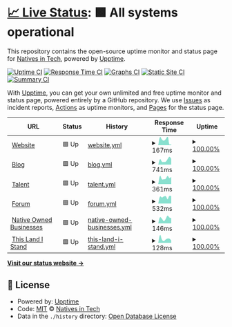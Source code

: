 # [📈 Live Status](https://nativesintech.github.io/upptime): <!--live status--> **🟩 All systems operational**

This repository contains the open-source uptime monitor and status page for [Natives in Tech](https://nativesintech.org/), powered by [Upptime](https://github.com/upptime/upptime).

[![Uptime CI](https://github.com/nativesintech/upptime/workflows/Uptime%20CI/badge.svg)](https://github.com/nativesintech/upptime/actions?query=workflow%3A%22Uptime+CI%22)
[![Response Time CI](https://github.com/nativesintech/upptime/workflows/Response%20Time%20CI/badge.svg)](https://github.com/nativesintech/upptime/actions?query=workflow%3A%22Response+Time+CI%22)
[![Graphs CI](https://github.com/nativesintech/upptime/workflows/Graphs%20CI/badge.svg)](https://github.com/nativesintech/upptime/actions?query=workflow%3A%22Graphs+CI%22)
[![Static Site CI](https://github.com/nativesintech/upptime/workflows/Static%20Site%20CI/badge.svg)](https://github.com/nativesintech/upptime/actions?query=workflow%3A%22Static+Site+CI%22)
[![Summary CI](https://github.com/nativesintech/upptime/workflows/Summary%20CI/badge.svg)](https://github.com/nativesintech/upptime/actions?query=workflow%3A%22Summary+CI%22)

With [Upptime](https://upptime.js.org), you can get your own unlimited and free uptime monitor and status page, powered entirely by a GitHub repository. We use [Issues](https://github.com/nativesintech/upptime/issues) as incident reports, [Actions](https://github.com/nativesintech/upptime/actions) as uptime monitors, and [Pages](https://nativesintech.github.io/upptime) for the status page.

<!--start: status pages-->
<!-- This summary is generated by Upptime (https://github.com/upptime/upptime) -->
<!-- Do not edit this manually, your changes will be overwritten -->
<!-- prettier-ignore -->
| URL | Status | History | Response Time | Uptime |
| --- | ------ | ------- | ------------- | ------ |
| <img alt="" src="https://icons.duckduckgo.com/ip3/nativesintech.org.ico" height="13"> [Website](https://nativesintech.org) | 🟩 Up | [website.yml](https://github.com/nativesintech/upptime/commits/HEAD/history/website.yml) | <details><summary><img alt="Response time graph" src="./graphs/website/response-time-week.png" height="20"> 167ms</summary><br><a href="https://status.nativesintech.org/history/website"><img alt="Response time 264" src="https://img.shields.io/endpoint?url=https%3A%2F%2Fraw.githubusercontent.com%2Fnativesintech%2Fupptime%2FHEAD%2Fapi%2Fwebsite%2Fresponse-time.json"></a><br><a href="https://status.nativesintech.org/history/website"><img alt="24-hour response time 27" src="https://img.shields.io/endpoint?url=https%3A%2F%2Fraw.githubusercontent.com%2Fnativesintech%2Fupptime%2FHEAD%2Fapi%2Fwebsite%2Fresponse-time-day.json"></a><br><a href="https://status.nativesintech.org/history/website"><img alt="7-day response time 167" src="https://img.shields.io/endpoint?url=https%3A%2F%2Fraw.githubusercontent.com%2Fnativesintech%2Fupptime%2FHEAD%2Fapi%2Fwebsite%2Fresponse-time-week.json"></a><br><a href="https://status.nativesintech.org/history/website"><img alt="30-day response time 195" src="https://img.shields.io/endpoint?url=https%3A%2F%2Fraw.githubusercontent.com%2Fnativesintech%2Fupptime%2FHEAD%2Fapi%2Fwebsite%2Fresponse-time-month.json"></a><br><a href="https://status.nativesintech.org/history/website"><img alt="1-year response time 260" src="https://img.shields.io/endpoint?url=https%3A%2F%2Fraw.githubusercontent.com%2Fnativesintech%2Fupptime%2FHEAD%2Fapi%2Fwebsite%2Fresponse-time-year.json"></a></details> | <details><summary><a href="https://status.nativesintech.org/history/website">100.00%</a></summary><a href="https://status.nativesintech.org/history/website"><img alt="All-time uptime 100.00%" src="https://img.shields.io/endpoint?url=https%3A%2F%2Fraw.githubusercontent.com%2Fnativesintech%2Fupptime%2FHEAD%2Fapi%2Fwebsite%2Fuptime.json"></a><br><a href="https://status.nativesintech.org/history/website"><img alt="24-hour uptime 100.00%" src="https://img.shields.io/endpoint?url=https%3A%2F%2Fraw.githubusercontent.com%2Fnativesintech%2Fupptime%2FHEAD%2Fapi%2Fwebsite%2Fuptime-day.json"></a><br><a href="https://status.nativesintech.org/history/website"><img alt="7-day uptime 100.00%" src="https://img.shields.io/endpoint?url=https%3A%2F%2Fraw.githubusercontent.com%2Fnativesintech%2Fupptime%2FHEAD%2Fapi%2Fwebsite%2Fuptime-week.json"></a><br><a href="https://status.nativesintech.org/history/website"><img alt="30-day uptime 100.00%" src="https://img.shields.io/endpoint?url=https%3A%2F%2Fraw.githubusercontent.com%2Fnativesintech%2Fupptime%2FHEAD%2Fapi%2Fwebsite%2Fuptime-month.json"></a><br><a href="https://status.nativesintech.org/history/website"><img alt="1-year uptime 100.00%" src="https://img.shields.io/endpoint?url=https%3A%2F%2Fraw.githubusercontent.com%2Fnativesintech%2Fupptime%2FHEAD%2Fapi%2Fwebsite%2Fuptime-year.json"></a></details>
| <img alt="" src="https://icons.duckduckgo.com/ip3/blog.nativesintech.org.ico" height="13"> [Blog](https://blog.nativesintech.org) | 🟩 Up | [blog.yml](https://github.com/nativesintech/upptime/commits/HEAD/history/blog.yml) | <details><summary><img alt="Response time graph" src="./graphs/blog/response-time-week.png" height="20"> 741ms</summary><br><a href="https://status.nativesintech.org/history/blog"><img alt="Response time 681" src="https://img.shields.io/endpoint?url=https%3A%2F%2Fraw.githubusercontent.com%2Fnativesintech%2Fupptime%2FHEAD%2Fapi%2Fblog%2Fresponse-time.json"></a><br><a href="https://status.nativesintech.org/history/blog"><img alt="24-hour response time 921" src="https://img.shields.io/endpoint?url=https%3A%2F%2Fraw.githubusercontent.com%2Fnativesintech%2Fupptime%2FHEAD%2Fapi%2Fblog%2Fresponse-time-day.json"></a><br><a href="https://status.nativesintech.org/history/blog"><img alt="7-day response time 741" src="https://img.shields.io/endpoint?url=https%3A%2F%2Fraw.githubusercontent.com%2Fnativesintech%2Fupptime%2FHEAD%2Fapi%2Fblog%2Fresponse-time-week.json"></a><br><a href="https://status.nativesintech.org/history/blog"><img alt="30-day response time 644" src="https://img.shields.io/endpoint?url=https%3A%2F%2Fraw.githubusercontent.com%2Fnativesintech%2Fupptime%2FHEAD%2Fapi%2Fblog%2Fresponse-time-month.json"></a><br><a href="https://status.nativesintech.org/history/blog"><img alt="1-year response time 710" src="https://img.shields.io/endpoint?url=https%3A%2F%2Fraw.githubusercontent.com%2Fnativesintech%2Fupptime%2FHEAD%2Fapi%2Fblog%2Fresponse-time-year.json"></a></details> | <details><summary><a href="https://status.nativesintech.org/history/blog">100.00%</a></summary><a href="https://status.nativesintech.org/history/blog"><img alt="All-time uptime 100.00%" src="https://img.shields.io/endpoint?url=https%3A%2F%2Fraw.githubusercontent.com%2Fnativesintech%2Fupptime%2FHEAD%2Fapi%2Fblog%2Fuptime.json"></a><br><a href="https://status.nativesintech.org/history/blog"><img alt="24-hour uptime 100.00%" src="https://img.shields.io/endpoint?url=https%3A%2F%2Fraw.githubusercontent.com%2Fnativesintech%2Fupptime%2FHEAD%2Fapi%2Fblog%2Fuptime-day.json"></a><br><a href="https://status.nativesintech.org/history/blog"><img alt="7-day uptime 100.00%" src="https://img.shields.io/endpoint?url=https%3A%2F%2Fraw.githubusercontent.com%2Fnativesintech%2Fupptime%2FHEAD%2Fapi%2Fblog%2Fuptime-week.json"></a><br><a href="https://status.nativesintech.org/history/blog"><img alt="30-day uptime 100.00%" src="https://img.shields.io/endpoint?url=https%3A%2F%2Fraw.githubusercontent.com%2Fnativesintech%2Fupptime%2FHEAD%2Fapi%2Fblog%2Fuptime-month.json"></a><br><a href="https://status.nativesintech.org/history/blog"><img alt="1-year uptime 100.00%" src="https://img.shields.io/endpoint?url=https%3A%2F%2Fraw.githubusercontent.com%2Fnativesintech%2Fupptime%2FHEAD%2Fapi%2Fblog%2Fuptime-year.json"></a></details>
| <img alt="" src="https://icons.duckduckgo.com/ip3/talent.nativesintech.org.ico" height="13"> [Talent](https://talent.nativesintech.org) | 🟩 Up | [talent.yml](https://github.com/nativesintech/upptime/commits/HEAD/history/talent.yml) | <details><summary><img alt="Response time graph" src="./graphs/talent/response-time-week.png" height="20"> 361ms</summary><br><a href="https://status.nativesintech.org/history/talent"><img alt="Response time 409" src="https://img.shields.io/endpoint?url=https%3A%2F%2Fraw.githubusercontent.com%2Fnativesintech%2Fupptime%2FHEAD%2Fapi%2Ftalent%2Fresponse-time.json"></a><br><a href="https://status.nativesintech.org/history/talent"><img alt="24-hour response time 408" src="https://img.shields.io/endpoint?url=https%3A%2F%2Fraw.githubusercontent.com%2Fnativesintech%2Fupptime%2FHEAD%2Fapi%2Ftalent%2Fresponse-time-day.json"></a><br><a href="https://status.nativesintech.org/history/talent"><img alt="7-day response time 361" src="https://img.shields.io/endpoint?url=https%3A%2F%2Fraw.githubusercontent.com%2Fnativesintech%2Fupptime%2FHEAD%2Fapi%2Ftalent%2Fresponse-time-week.json"></a><br><a href="https://status.nativesintech.org/history/talent"><img alt="30-day response time 359" src="https://img.shields.io/endpoint?url=https%3A%2F%2Fraw.githubusercontent.com%2Fnativesintech%2Fupptime%2FHEAD%2Fapi%2Ftalent%2Fresponse-time-month.json"></a><br><a href="https://status.nativesintech.org/history/talent"><img alt="1-year response time 406" src="https://img.shields.io/endpoint?url=https%3A%2F%2Fraw.githubusercontent.com%2Fnativesintech%2Fupptime%2FHEAD%2Fapi%2Ftalent%2Fresponse-time-year.json"></a></details> | <details><summary><a href="https://status.nativesintech.org/history/talent">100.00%</a></summary><a href="https://status.nativesintech.org/history/talent"><img alt="All-time uptime 100.00%" src="https://img.shields.io/endpoint?url=https%3A%2F%2Fraw.githubusercontent.com%2Fnativesintech%2Fupptime%2FHEAD%2Fapi%2Ftalent%2Fuptime.json"></a><br><a href="https://status.nativesintech.org/history/talent"><img alt="24-hour uptime 100.00%" src="https://img.shields.io/endpoint?url=https%3A%2F%2Fraw.githubusercontent.com%2Fnativesintech%2Fupptime%2FHEAD%2Fapi%2Ftalent%2Fuptime-day.json"></a><br><a href="https://status.nativesintech.org/history/talent"><img alt="7-day uptime 100.00%" src="https://img.shields.io/endpoint?url=https%3A%2F%2Fraw.githubusercontent.com%2Fnativesintech%2Fupptime%2FHEAD%2Fapi%2Ftalent%2Fuptime-week.json"></a><br><a href="https://status.nativesintech.org/history/talent"><img alt="30-day uptime 100.00%" src="https://img.shields.io/endpoint?url=https%3A%2F%2Fraw.githubusercontent.com%2Fnativesintech%2Fupptime%2FHEAD%2Fapi%2Ftalent%2Fuptime-month.json"></a><br><a href="https://status.nativesintech.org/history/talent"><img alt="1-year uptime 100.00%" src="https://img.shields.io/endpoint?url=https%3A%2F%2Fraw.githubusercontent.com%2Fnativesintech%2Fupptime%2FHEAD%2Fapi%2Ftalent%2Fuptime-year.json"></a></details>
| <img alt="" src="https://icons.duckduckgo.com/ip3/forum.nativesintech.org.ico" height="13"> [Forum](https://forum.nativesintech.org) | 🟩 Up | [forum.yml](https://github.com/nativesintech/upptime/commits/HEAD/history/forum.yml) | <details><summary><img alt="Response time graph" src="./graphs/forum/response-time-week.png" height="20"> 532ms</summary><br><a href="https://status.nativesintech.org/history/forum"><img alt="Response time 536" src="https://img.shields.io/endpoint?url=https%3A%2F%2Fraw.githubusercontent.com%2Fnativesintech%2Fupptime%2FHEAD%2Fapi%2Fforum%2Fresponse-time.json"></a><br><a href="https://status.nativesintech.org/history/forum"><img alt="24-hour response time 598" src="https://img.shields.io/endpoint?url=https%3A%2F%2Fraw.githubusercontent.com%2Fnativesintech%2Fupptime%2FHEAD%2Fapi%2Fforum%2Fresponse-time-day.json"></a><br><a href="https://status.nativesintech.org/history/forum"><img alt="7-day response time 532" src="https://img.shields.io/endpoint?url=https%3A%2F%2Fraw.githubusercontent.com%2Fnativesintech%2Fupptime%2FHEAD%2Fapi%2Fforum%2Fresponse-time-week.json"></a><br><a href="https://status.nativesintech.org/history/forum"><img alt="30-day response time 627" src="https://img.shields.io/endpoint?url=https%3A%2F%2Fraw.githubusercontent.com%2Fnativesintech%2Fupptime%2FHEAD%2Fapi%2Fforum%2Fresponse-time-month.json"></a><br><a href="https://status.nativesintech.org/history/forum"><img alt="1-year response time 535" src="https://img.shields.io/endpoint?url=https%3A%2F%2Fraw.githubusercontent.com%2Fnativesintech%2Fupptime%2FHEAD%2Fapi%2Fforum%2Fresponse-time-year.json"></a></details> | <details><summary><a href="https://status.nativesintech.org/history/forum">100.00%</a></summary><a href="https://status.nativesintech.org/history/forum"><img alt="All-time uptime 100.00%" src="https://img.shields.io/endpoint?url=https%3A%2F%2Fraw.githubusercontent.com%2Fnativesintech%2Fupptime%2FHEAD%2Fapi%2Fforum%2Fuptime.json"></a><br><a href="https://status.nativesintech.org/history/forum"><img alt="24-hour uptime 100.00%" src="https://img.shields.io/endpoint?url=https%3A%2F%2Fraw.githubusercontent.com%2Fnativesintech%2Fupptime%2FHEAD%2Fapi%2Fforum%2Fuptime-day.json"></a><br><a href="https://status.nativesintech.org/history/forum"><img alt="7-day uptime 100.00%" src="https://img.shields.io/endpoint?url=https%3A%2F%2Fraw.githubusercontent.com%2Fnativesintech%2Fupptime%2FHEAD%2Fapi%2Fforum%2Fuptime-week.json"></a><br><a href="https://status.nativesintech.org/history/forum"><img alt="30-day uptime 100.00%" src="https://img.shields.io/endpoint?url=https%3A%2F%2Fraw.githubusercontent.com%2Fnativesintech%2Fupptime%2FHEAD%2Fapi%2Fforum%2Fuptime-month.json"></a><br><a href="https://status.nativesintech.org/history/forum"><img alt="1-year uptime 100.00%" src="https://img.shields.io/endpoint?url=https%3A%2F%2Fraw.githubusercontent.com%2Fnativesintech%2Fupptime%2FHEAD%2Fapi%2Fforum%2Fuptime-year.json"></a></details>
| <img alt="" src="https://icons.duckduckgo.com/ip3/businesses.bynatives.app.ico" height="13"> [Native Owned Businesses](https://businesses.bynatives.app) | 🟩 Up | [native-owned-businesses.yml](https://github.com/nativesintech/upptime/commits/HEAD/history/native-owned-businesses.yml) | <details><summary><img alt="Response time graph" src="./graphs/native-owned-businesses/response-time-week.png" height="20"> 146ms</summary><br><a href="https://status.nativesintech.org/history/native-owned-businesses"><img alt="Response time 300" src="https://img.shields.io/endpoint?url=https%3A%2F%2Fraw.githubusercontent.com%2Fnativesintech%2Fupptime%2FHEAD%2Fapi%2Fnative-owned-businesses%2Fresponse-time.json"></a><br><a href="https://status.nativesintech.org/history/native-owned-businesses"><img alt="24-hour response time 147" src="https://img.shields.io/endpoint?url=https%3A%2F%2Fraw.githubusercontent.com%2Fnativesintech%2Fupptime%2FHEAD%2Fapi%2Fnative-owned-businesses%2Fresponse-time-day.json"></a><br><a href="https://status.nativesintech.org/history/native-owned-businesses"><img alt="7-day response time 146" src="https://img.shields.io/endpoint?url=https%3A%2F%2Fraw.githubusercontent.com%2Fnativesintech%2Fupptime%2FHEAD%2Fapi%2Fnative-owned-businesses%2Fresponse-time-week.json"></a><br><a href="https://status.nativesintech.org/history/native-owned-businesses"><img alt="30-day response time 183" src="https://img.shields.io/endpoint?url=https%3A%2F%2Fraw.githubusercontent.com%2Fnativesintech%2Fupptime%2FHEAD%2Fapi%2Fnative-owned-businesses%2Fresponse-time-month.json"></a><br><a href="https://status.nativesintech.org/history/native-owned-businesses"><img alt="1-year response time 273" src="https://img.shields.io/endpoint?url=https%3A%2F%2Fraw.githubusercontent.com%2Fnativesintech%2Fupptime%2FHEAD%2Fapi%2Fnative-owned-businesses%2Fresponse-time-year.json"></a></details> | <details><summary><a href="https://status.nativesintech.org/history/native-owned-businesses">100.00%</a></summary><a href="https://status.nativesintech.org/history/native-owned-businesses"><img alt="All-time uptime 100.00%" src="https://img.shields.io/endpoint?url=https%3A%2F%2Fraw.githubusercontent.com%2Fnativesintech%2Fupptime%2FHEAD%2Fapi%2Fnative-owned-businesses%2Fuptime.json"></a><br><a href="https://status.nativesintech.org/history/native-owned-businesses"><img alt="24-hour uptime 100.00%" src="https://img.shields.io/endpoint?url=https%3A%2F%2Fraw.githubusercontent.com%2Fnativesintech%2Fupptime%2FHEAD%2Fapi%2Fnative-owned-businesses%2Fuptime-day.json"></a><br><a href="https://status.nativesintech.org/history/native-owned-businesses"><img alt="7-day uptime 100.00%" src="https://img.shields.io/endpoint?url=https%3A%2F%2Fraw.githubusercontent.com%2Fnativesintech%2Fupptime%2FHEAD%2Fapi%2Fnative-owned-businesses%2Fuptime-week.json"></a><br><a href="https://status.nativesintech.org/history/native-owned-businesses"><img alt="30-day uptime 100.00%" src="https://img.shields.io/endpoint?url=https%3A%2F%2Fraw.githubusercontent.com%2Fnativesintech%2Fupptime%2FHEAD%2Fapi%2Fnative-owned-businesses%2Fuptime-month.json"></a><br><a href="https://status.nativesintech.org/history/native-owned-businesses"><img alt="1-year uptime 100.00%" src="https://img.shields.io/endpoint?url=https%3A%2F%2Fraw.githubusercontent.com%2Fnativesintech%2Fupptime%2FHEAD%2Fapi%2Fnative-owned-businesses%2Fuptime-year.json"></a></details>
| <img alt="" src="https://icons.duckduckgo.com/ip3/thislandistand.app.ico" height="13"> [This Land I Stand](https://thislandistand.app/) | 🟩 Up | [this-land-i-stand.yml](https://github.com/nativesintech/upptime/commits/HEAD/history/this-land-i-stand.yml) | <details><summary><img alt="Response time graph" src="./graphs/this-land-i-stand/response-time-week.png" height="20"> 128ms</summary><br><a href="https://status.nativesintech.org/history/this-land-i-stand"><img alt="Response time 204" src="https://img.shields.io/endpoint?url=https%3A%2F%2Fraw.githubusercontent.com%2Fnativesintech%2Fupptime%2FHEAD%2Fapi%2Fthis-land-i-stand%2Fresponse-time.json"></a><br><a href="https://status.nativesintech.org/history/this-land-i-stand"><img alt="24-hour response time 77" src="https://img.shields.io/endpoint?url=https%3A%2F%2Fraw.githubusercontent.com%2Fnativesintech%2Fupptime%2FHEAD%2Fapi%2Fthis-land-i-stand%2Fresponse-time-day.json"></a><br><a href="https://status.nativesintech.org/history/this-land-i-stand"><img alt="7-day response time 128" src="https://img.shields.io/endpoint?url=https%3A%2F%2Fraw.githubusercontent.com%2Fnativesintech%2Fupptime%2FHEAD%2Fapi%2Fthis-land-i-stand%2Fresponse-time-week.json"></a><br><a href="https://status.nativesintech.org/history/this-land-i-stand"><img alt="30-day response time 144" src="https://img.shields.io/endpoint?url=https%3A%2F%2Fraw.githubusercontent.com%2Fnativesintech%2Fupptime%2FHEAD%2Fapi%2Fthis-land-i-stand%2Fresponse-time-month.json"></a><br><a href="https://status.nativesintech.org/history/this-land-i-stand"><img alt="1-year response time 194" src="https://img.shields.io/endpoint?url=https%3A%2F%2Fraw.githubusercontent.com%2Fnativesintech%2Fupptime%2FHEAD%2Fapi%2Fthis-land-i-stand%2Fresponse-time-year.json"></a></details> | <details><summary><a href="https://status.nativesintech.org/history/this-land-i-stand">100.00%</a></summary><a href="https://status.nativesintech.org/history/this-land-i-stand"><img alt="All-time uptime 100.00%" src="https://img.shields.io/endpoint?url=https%3A%2F%2Fraw.githubusercontent.com%2Fnativesintech%2Fupptime%2FHEAD%2Fapi%2Fthis-land-i-stand%2Fuptime.json"></a><br><a href="https://status.nativesintech.org/history/this-land-i-stand"><img alt="24-hour uptime 100.00%" src="https://img.shields.io/endpoint?url=https%3A%2F%2Fraw.githubusercontent.com%2Fnativesintech%2Fupptime%2FHEAD%2Fapi%2Fthis-land-i-stand%2Fuptime-day.json"></a><br><a href="https://status.nativesintech.org/history/this-land-i-stand"><img alt="7-day uptime 100.00%" src="https://img.shields.io/endpoint?url=https%3A%2F%2Fraw.githubusercontent.com%2Fnativesintech%2Fupptime%2FHEAD%2Fapi%2Fthis-land-i-stand%2Fuptime-week.json"></a><br><a href="https://status.nativesintech.org/history/this-land-i-stand"><img alt="30-day uptime 100.00%" src="https://img.shields.io/endpoint?url=https%3A%2F%2Fraw.githubusercontent.com%2Fnativesintech%2Fupptime%2FHEAD%2Fapi%2Fthis-land-i-stand%2Fuptime-month.json"></a><br><a href="https://status.nativesintech.org/history/this-land-i-stand"><img alt="1-year uptime 100.00%" src="https://img.shields.io/endpoint?url=https%3A%2F%2Fraw.githubusercontent.com%2Fnativesintech%2Fupptime%2FHEAD%2Fapi%2Fthis-land-i-stand%2Fuptime-year.json"></a></details>

<!--end: status pages-->

[**Visit our status website →**](https://nativesintech.github.io/upptime)

## 📄 License

- Powered by: [Upptime](https://github.com/upptime/upptime)
- Code: [MIT](./LICENSE) © [Natives in Tech](https://nativesintech.org/)
- Data in the `./history` directory: [Open Database License](https://opendatacommons.org/licenses/odbl/1-0/)
